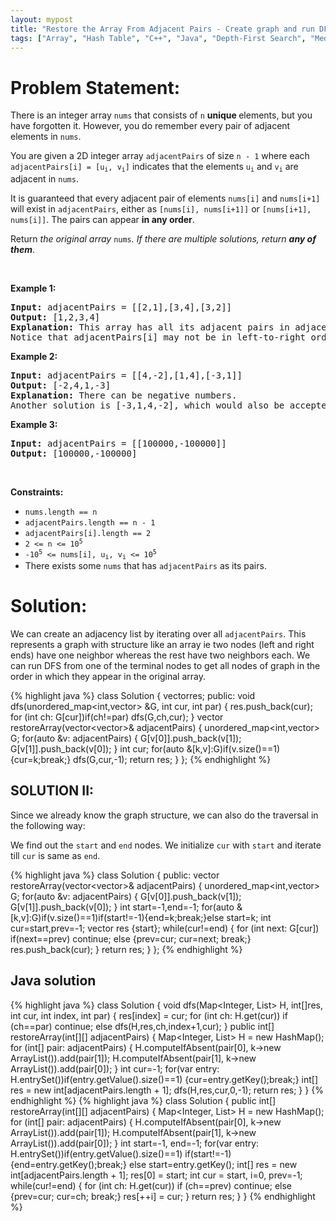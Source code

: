 ```yaml
---
layout: mypost
title: "Restore the Array From Adjacent Pairs - Create graph and run DFS"
tags: ["Array", "Hash Table", "C++", "Java", "Depth-First Search", "Medium"]
---
```

# Problem Statement:
<p>There is an integer array <code>nums</code> that consists of <code>n</code> <strong>unique </strong>elements, but you have forgotten it. However, you do remember every pair of adjacent elements in <code>nums</code>.</p>

<p>You are given a 2D integer array <code>adjacentPairs</code> of size <code>n - 1</code> where each <code>adjacentPairs[i] = [u<sub>i</sub>, v<sub>i</sub>]</code> indicates that the elements <code>u<sub>i</sub></code> and <code>v<sub>i</sub></code> are adjacent in <code>nums</code>.</p>

<p>It is guaranteed that every adjacent pair of elements <code>nums[i]</code> and <code>nums[i+1]</code> will exist in <code>adjacentPairs</code>, either as <code>[nums[i], nums[i+1]]</code> or <code>[nums[i+1], nums[i]]</code>. The pairs can appear <strong>in any order</strong>.</p>

<p>Return <em>the original array </em><code>nums</code><em>. If there are multiple solutions, return <strong>any of them</strong></em>.</p>

<p>&nbsp;</p>
<p><strong class="example">Example 1:</strong></p>

<pre>
<strong>Input:</strong> adjacentPairs = [[2,1],[3,4],[3,2]]
<strong>Output:</strong> [1,2,3,4]
<strong>Explanation:</strong> This array has all its adjacent pairs in adjacentPairs.
Notice that adjacentPairs[i] may not be in left-to-right order.
</pre>

<p><strong class="example">Example 2:</strong></p>

<pre>
<strong>Input:</strong> adjacentPairs = [[4,-2],[1,4],[-3,1]]
<strong>Output:</strong> [-2,4,1,-3]
<strong>Explanation:</strong> There can be negative numbers.
Another solution is [-3,1,4,-2], which would also be accepted.
</pre>

<p><strong class="example">Example 3:</strong></p>

<pre>
<strong>Input:</strong> adjacentPairs = [[100000,-100000]]
<strong>Output:</strong> [100000,-100000]
</pre>

<p>&nbsp;</p>
<p><strong>Constraints:</strong></p>

<ul>
	<li><code>nums.length == n</code></li>
	<li><code>adjacentPairs.length == n - 1</code></li>
	<li><code>adjacentPairs[i].length == 2</code></li>
	<li><code>2 &lt;= n &lt;= 10<sup>5</sup></code></li>
	<li><code>-10<sup>5</sup> &lt;= nums[i], u<sub>i</sub>, v<sub>i</sub> &lt;= 10<sup>5</sup></code></li>
	<li>There exists some <code>nums</code> that has <code>adjacentPairs</code> as its pairs.</li>
</ul>

# Solution:
We can create an adjacency list by iterating over all `adjacentPairs`. This represents a graph with structure like an array ie two nodes (left and right ends) have one neighbor whereas the rest have two neighbors each.
We can run DFS from one of the terminal nodes to get all nodes of graph in the order in which they appear in the original array.

 {% highlight java %} 
class Solution {
    vector<int>res;
public:
    void dfs(unordered_map<int,vector<int>> &G, int cur, int par)
    {
        res.push_back(cur);
        for (int ch: G[cur])if(ch!=par) dfs(G,ch,cur);
    }
    vector<int> restoreArray(vector<vector<int>>& adjacentPairs) 
    {
        unordered_map<int,vector<int>> G;
        for(auto &v: adjacentPairs)
        {
            G[v[0]].push_back(v[1]);
            G[v[1]].push_back(v[0]);
        }
        int cur;
        for(auto &[k,v]:G)if(v.size()==1) {cur=k;break;}
        dfs(G,cur,-1);
        return res;
    }
};
 {% endhighlight %}

SOLUTION II:
---

Since we already know the graph structure, we can also do the traversal in the following way:

We find out the `start` and `end` nodes. We initialize `cur` with `start` and iterate till `cur` is same as `end`.

 {% highlight java %} 
class Solution {
public:
    vector<int> restoreArray(vector<vector<int>>& adjacentPairs) 
    {
        unordered_map<int,vector<int>> G;
        for(auto &v: adjacentPairs)
        {
            G[v[0]].push_back(v[1]);
            G[v[1]].push_back(v[0]);
        }
        int start=-1,end=-1;
        for(auto &[k,v]:G)if(v.size()==1)if(start!=-1){end=k;break;}else start=k;
        int cur=start,prev=-1;
        vector<int> res {start};
        while(cur!=end)
        {
            for (int next: G[cur]) if(next==prev) continue; 
            else {prev=cur; cur=next; break;}
            res.push_back(cur);
        }
        return res;
    }
};
 {% endhighlight %}

Java solution
---
 {% highlight java %} 
class Solution {
    void dfs(Map<Integer, List<Integer>> H, int[]res, int cur, int index, int par)
    {
        res[index] = cur;
        for (int ch: H.get(cur)) if (ch==par) continue; else dfs(H,res,ch,index+1,cur);
    }
    public int[] restoreArray(int[][] adjacentPairs) 
    {
        Map<Integer, List<Integer>> H = new HashMap();
        for (int[] pair: adjacentPairs)
        {
            H.computeIfAbsent(pair[0], k->new ArrayList()).add(pair[1]);
            H.computeIfAbsent(pair[1], k->new ArrayList()).add(pair[0]);
        }
        int cur=-1;
        for(var entry: H.entrySet())if(entry.getValue().size()==1)
                                    {cur=entry.getKey();break;}
        int[] res = new int[adjacentPairs.length + 1];
        dfs(H,res,cur,0,-1);
        return res;
    }
}
 {% endhighlight %}
 {% highlight java %} 
class Solution {
    public int[] restoreArray(int[][] adjacentPairs) 
    {
        Map<Integer, List<Integer>> H = new HashMap();
        for (int[] pair: adjacentPairs)
        {
            H.computeIfAbsent(pair[0], k->new ArrayList()).add(pair[1]);
            H.computeIfAbsent(pair[1], k->new ArrayList()).add(pair[0]);
        }
        int start=-1, end=-1;
        for(var entry: H.entrySet())if(entry.getValue().size()==1)
        if(start!=-1){end=entry.getKey();break;} else start=entry.getKey();
        int[] res = new int[adjacentPairs.length + 1];
        res[0] = start;
        int cur = start, i=0, prev=-1;
        while(cur!=end)
        {
            for (int ch: H.get(cur)) if (ch==prev) continue;
            else {prev=cur; cur=ch; break;}
            res[++i] = cur;
        }
        return res;
    }
}
 {% endhighlight %}